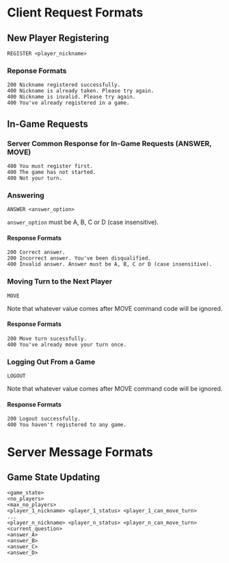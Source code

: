 # Client Request Formats
## New Player Registering
```
REGISTER <player_nickname>
```

### Reponse Formats
```
200 Nickname registered successfully.
400 Nickname is already taken. Please try again.
400 Nickname is invalid. Please try again.
400 You've already registered in a game.
```

## In-Game Requests
### Server Common Response for In-Game Requests (ANSWER, MOVE)
```
400 You must register first.
400 The game has not started.
400 Not your turn.
```

### Answering
```
ANSWER <answer_option>
```
`answer_option` must be A, B, C or D (case insensitive).

#### Response Formats
```
200 Correct answer.
200 Incorrect answer. You've been disqualified.
400 Invalid answer. Answer must be A, B, C or D (case insensitive).
```

### Moving Turn to the Next Player
```
MOVE
```
Note that whatever value comes after MOVE command code will be ignored.

#### Response Formats
```
200 Move turn sucessfully.
400 You've already move your turn once.
```

### Logging Out From a Game
```
LOGOUT
```
Note that whatever value comes after MOVE command code will be ignored.

#### Response Formats
```
200 Logout successfully.
400 You haven't registered to any game.
```

# Server Message Formats
## Game State Updating
```
<game_state>
<no_players>
<max_no_players>
<player_1_nickname> <player_1_status> <player_1_can_move_turn>
...
<player_n_nickname> <player_n_status> <player_n_can_move_turn>
<current_question>
<answer_A>
<answer_B>
<answer_C>
<answer_D>
```
